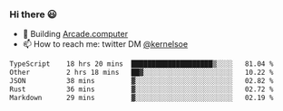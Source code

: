### Hi there 😃

- 🔨 Building [Arcade.computer](https://arcade.computer)
- 📫 How to reach me: twitter DM [@kernelsoe](https://twitter.com/kernelsoe)

<!--START_SECTION:waka-->

```txt
TypeScript    18 hrs 20 mins  ████████████████████▒░░░░   81.04 %
Other         2 hrs 18 mins   ██▓░░░░░░░░░░░░░░░░░░░░░░   10.22 %
JSON          38 mins         ▓░░░░░░░░░░░░░░░░░░░░░░░░   02.82 %
Rust          36 mins         ▓░░░░░░░░░░░░░░░░░░░░░░░░   02.72 %
Markdown      29 mins         ▓░░░░░░░░░░░░░░░░░░░░░░░░   02.19 %
```

<!--END_SECTION:waka-->
